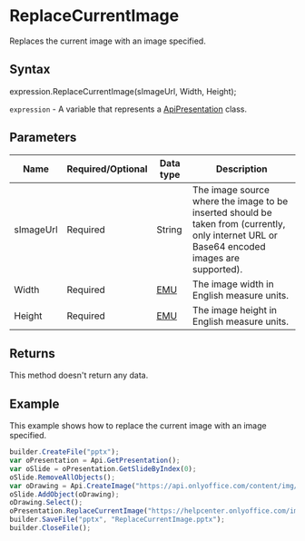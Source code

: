 # ReplaceCurrentImage

Replaces the current image with an image specified.

## Syntax

expression.ReplaceCurrentImage(sImageUrl, Width, Height);

`expression` - A variable that represents a [ApiPresentation](../ApiPresentation.md) class.

## Parameters

| **Name** | **Required/Optional** | **Data type** | **Description** |
| ------------- | ------------- | ------------- | ------------- |
| sImageUrl | Required | String | The image source where the image to be inserted should be taken from (currently, only internet URL or Base64 encoded images are supported). |
| Width | Required | [EMU](../../../Enumerations/Emu.md) | The image width in English measure units. |
| Height | Required | [EMU](../../../Enumerations/Emu.md) | The image height in English measure units. |

## Returns

This method doesn't return any data.

## Example

This example shows how to replace the current image with an image specified.

```javascript
builder.CreateFile("pptx");
var oPresentation = Api.GetPresentation();
var oSlide = oPresentation.GetSlideByIndex(0);
oSlide.RemoveAllObjects();
var oDrawing = Api.CreateImage("https://api.onlyoffice.com/content/img/docbuilder/examples/coordinate_aspects.png", 300 * 36000, 150 * 36000);
oSlide.AddObject(oDrawing);
oDrawing.Select();
oPresentation.ReplaceCurrentImage("https://helpcenter.onlyoffice.com/images/Help/GettingStarted/Documents/big/EditDocument.png", 60 * 36000, 35 * 36000);
builder.SaveFile("pptx", "ReplaceCurrentImage.pptx");
builder.CloseFile();
```